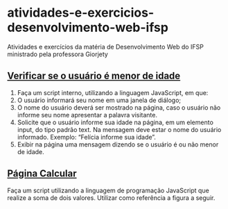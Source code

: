 # atividades-e-exercicios-desenvolvimento-web-ifsp
Atividades e exercícios da matéria de Desenvolvimento Web do IFSP ministrado pela professora Giorjety

## [Verificar se o usuário é menor de idade](https://github.dev/ricardotenv/atividades-e-exercicios-desenvolvimento-web-ifsp/blob/3b36d38f799fa35aea21c7b81ad02c231ff5bf24/checkMajority)

1. Faça um script interno, utilizando a linguagem JavaScript, em que:
2. O usuário informará seu nome em uma janela de diálogo;
3. O nome do usuário deverá ser mostrado na página, caso o usuário não informe seu nome apresentar a palavra visitante.
4. Solicite que o usuário informe sua idade na página, em um elemento input, do tipo padrão text. Na mensagem deve estar o nome do usuário informado. Exemplo: “Felícia informe sua idade”.
5. Exibir na página uma mensagem dizendo se o usuário é ou não menor de idade.

## [Página Calcular](https://github.dev/ricardotenv/atividades-e-exercicios-desenvolvimento-web-ifsp/blob/c00c918ec253c6d26ff63dfea0d2e860f7c449c8/pageCalculator)
Faça um script utilizando a linguagem de programação JavaScript que realize a soma de dois valores. Utilizar como referência a figura a seguir.
